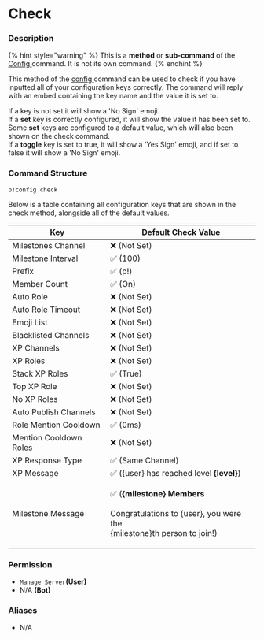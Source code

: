 # Check

### Description

{% hint style="warning" %}
This is a **method** or **sub-command** of the [Config ](./)command. It is not its own command.
{% endhint %}

This method of the [config ](./)command can be used to check if you have inputted all of your configuration keys correctly. The command will reply with an embed containing the key name and the value it is set to.

If a key is not set it will show a 'No Sign' emoji.\
If a **set** key is correctly configured, it will show the value it has been set to.\
Some **set** keys are configured to a default value, which will also been shown on the check command.\
If a **toggle** key is set to true, it will show a 'Yes Sign' emoji, and if set to false it will show a 'No Sign' emoji.

### Command Structure

```
p!config check
```

Below is a table containing all configuration keys that are shown in the check method, alongside all of the default values.

| Key                    | Default Check Value                                                                                                                                               |
| ---------------------- | ----------------------------------------------------------------------------------------------------------------------------------------------------------------- |
| Milestones Channel     | ❌ (Not Set)                                                                                                                                                       |
| Milestone Interval     | ✅ (100)                                                                                                                                                           |
| Prefix                 | ✅ (p!)                                                                                                                                                            |
| Member Count           | ✅ (On)                                                                                                                                                            |
| Auto Role              | ❌ (Not Set)                                                                                                                                                       |
| Auto Role Timeout      | ❌ (Not Set)                                                                                                                                                       |
| Emoji List             | ❌ (Not Set)                                                                                                                                                       |
| Blacklisted Channels   | ❌ (Not Set)                                                                                                                                                       |
| XP Channels            | ❌ (Not Set)                                                                                                                                                       |
| XP Roles               | ❌ (Not Set)                                                                                                                                                       |
| Stack XP Roles         | ✅ (True)                                                                                                                                                          |
| Top XP Role            | ❌ (Not Set)                                                                                                                                                       |
| No XP Roles            | ❌ (Not Set)                                                                                                                                                       |
| Auto Publish Channels  | ❌ (Not Set)                                                                                                                                                       |
| Role Mention Cooldown  | ✅ (0ms)                                                                                                                                                           |
| Mention Cooldown Roles | ❌ (Not Set)                                                                                                                                                       |
| XP Response Type       | ✅ (Same Channel)                                                                                                                                                  |
| XP Message             | ✅ ({user} has reached level **{level}**)                                                                                                                          |
| Milestone Message      | <p>✅ (<strong>{milestone} Members</strong><br><strong></strong><br><strong></strong>Congratulations to {user}, you were the<br>{milestone}th person to join!)</p> |

### **Permission**

* `Manage Server`**(User)**
* N/A **(Bot)**

### Aliases

* N/A

